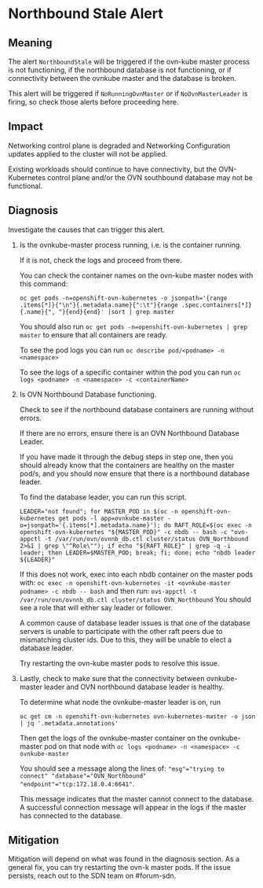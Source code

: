 # Northbound Stale Alert

## Meaning

The alert `NorthboundStale` will be triggered if the ovn-kube master process is
not functioning, if the northbound database is not functioning, or if
connectivity between the ovnkube master and the database is broken.

This alert will be triggered if `NoRunningOvnMaster` or if `NoOvnMasterLeader`
is firing, so check those alerts before proceeding here.

## Impact

Networking control plane is degraded and Networking Configuration updates applied
to the cluster will not be applied.

Existing workloads should continue to have connectivity, but the OVN-Kubernetes
control plane and/or the OVN southbound database may not be functional.

## Diagnosis

Investigate the causes that can trigger this alert.

1. Is the ovnkube-master process running, i.e. is the container running.

   If it is not, check the logs and proceed from there.

   You can check the container names on the ovn-kube master nodes with this command:

   ```shell
   oc get pods -n=openshift-ovn-kubernetes -o jsonpath='{range .items[*]}{"\n"}{.metadata.name}{":\t"}{range .spec.containers[*]}{.name}{", "}{end}{end}' |sort | grep master
   ```

   You should also run
   `oc get pods -n=openshift-ovn-kubernetes | grep master`
   to ensure that all containers are ready.

   To see the pod logs you can run `oc describe pod/<podname> -n <namespace>`

   To see the logs of a specific container within the pod you can run
`oc logs <podname> -n <namespace> -c <containerName>`

2. Is OVN Northbound Database functioning.

   Check to see if the northbound database containers are running without errors.

   If there are no errors, ensure there is an OVN Northbound Database Leader.

   If you have made it through the debug steps in step one, then you should already
   know that the containers are healthy on the master pod/s, and you should now
   ensure that there is a northbound database leader.

   To find the database leader, you can run this script.

   ```shell
   LEADER="not found"; for MASTER_POD in $(oc -n openshift-ovn-kubernetes get pods -l app=ovnkube-master -o=jsonpath='{.items[*].metadata.name}'); do RAFT_ROLE=$(oc exec -n openshift-ovn-kubernetes "${MASTER_POD}" -c nbdb -- bash -c "ovn-appctl -t /var/run/ovn/ovnnb_db.ctl cluster/status OVN_Northbound 2>&1 | grep \"^Role\""); if echo "${RAFT_ROLE}" | grep -q -i leader; then LEADER=$MASTER_POD; break; fi; done; echo "nbdb leader ${LEADER}"
   ```

   If this does not work, exec into each nbdb container on the master pods with:
   `oc exec -n openshift-ovn-kubernetes -it <ovnkube-master podname> -c nbdb -- bash`
   and then run:
   `ovs-appctl -t /var/run/ovn/ovnnb_db.ctl cluster/status OVN_Northbound`
   You should see a role that will either say leader or follower.

   A common cause of database leader issues is that one of the database servers
   is unable to participate with the other raft peers due to mismatching cluster
   ids. Due to this, they will be unable to elect a database leader.

   Try restarting the ovn-kube master pods to resolve this issue.

3. Lastly, check to make sure that the connectivity between ovnkube-master leader
   and OVN northbound database leader is healthy.

   To determine what node the ovnkube-master leader is on, run

   ```shell
   oc get cm -n openshift-ovn-kubernetes ovn-kubernetes-master -o json | jq '.metadata.annotations'
   ```

   Then get the logs of the ovnkube-master container on the ovnkube-master pod on
   that node with
   `oc logs <podname> -n <namespace> -c ovnkube-master`

   You should see a message along the lines of:
   `"msg"="trying to connect"
"database"="OVN_Northbound" "endpoint"="tcp:172.18.0.4:6641"`.

   This message indicates that the master cannot connect to the database. A
   successful connection message will appear in the logs if the master has
   connected to the database.

## Mitigation

Mitigation will depend on what was found in the diagnosis section.
As a general fix, you can try restarting the ovn-k master pods.
If the issue persists, reach out to the SDN team on #forum-sdn.
